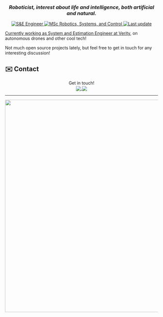 <!-- ### Hello there -->

<h3 align="center"><i>Roboticist, interest about life and intelligence, both artificial and natural.</i></h3>

<p align="center"> 
    <a href="https://verity.net">
    <img src="https://img.shields.io/badge/Verity%20AG-System%20and%20Estimation%20Engineer-%231954A5"
         alt="S&E Engineer">
    <a href="https://master-robotics.ethz.ch">
    <img src="https://img.shields.io/badge/MSc%20Robotics%20Systems%20and%20Control-ETH%20Zurich-%231954A5"
         alt="MSc Robotics, Systems, and Control">
    <a href="https://github.com/PietroGriffa/PietroGriffa">
    <img src="https://img.shields.io/github/last-commit/PietroGriffa/PietroGriffa?label=Last%20updated&style=flat-square"
         alt="Last update">  
</p>

Currently working as System and Estimation Engineer at [Verity](https://verity.net), on autonomous drones and other cool tech!
	    
Not much open source projects lately, but feel free to get in touch for any interesting discussion!
	    
<!--Welcome on the profile of another super-cool master student in Robotics at ETH Zurich.

Currently working on: \
:eight_spoked_asterisk: Object-aware _Next Best View_ planner \
:eight_spoked_asterisk: Large-scale place recognition with point-clouds \
-->

<!--
<p align="center">
<a href="https://github.com/anuraghazra/github-readme-stats">
  <img align="center" src="https://github-readme-stats.vercel.app/api?username=PietroGriffa&count_private=true&show_icons=true" />
</a>
<a href="https://github.com/anuraghazra/github-readme-stats">
  <img align="center" src="https://github-readme-stats.vercel.app/api/top-langs/?username=PietroGriffa&layout=compact&count_private=true?" />
</a>
</p>
-->

<!--
<table width="880" align="center" border="none" cellspacing="0" cellpadding="20" style="border: none; vertical-align: middle;">
  <tbody>
    <tr border="none">
      <td width="550" border="none">
	    <div>
		  Hello there! <br>
		  Currently working on:
		</div>
      </td>
	  <td width="330" border="none">
        <div style="width: auto; overflow: hidden;">
          Ciao
        </div>
      </td>
    </tr>
  </tbody>
</table>
-->
	    
## :envelope: Contact

<p align="center">
Get in touch! </br>
<a href="mailto:griffa.pietro@gmail.com">
  <img align="center" src="https://img.shields.io/badge/Gmail-informational?style=for-the-badge&logo=Gmail&logoColor=white&color=red" />
</a>
<a href="https://www.linkedin.com/in/pietrogriffa/en">
  <img align="center" src="https://img.shields.io/badge/LinkedIn-informational?style=for-the-badge&logo=LinkedIn&logoColor=white&color=blue" />
</a>
</p>

	    

------
<p align="center">
  <img  src="https://media.giphy.com/media/LIfWMQn6Ssn03o8iQy/giphy.gif" width="700" />
</p>

<!--
**PietroGriffa/PietroGriffa** is a ✨ _special_ ✨ repository because its `README.md` (this file) appears on your GitHub profile.

Here are some ideas to get you started:

- 🔭 I’m currently working on ...
- 🌱 I’m currently learning ...
- 👯 I’m looking to collaborate on ...
- 🤔 I’m looking for help with ...
- 💬 Ask me about ...
- 📫 How to reach me: ...
- 😄 Pronouns: ...
- ⚡ Fun fact: ...
-->
